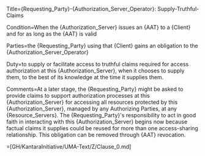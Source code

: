 Title={Requesting_Party}-{Authorization_Server_Operator}: Supply-Truthful-Claims

Condition=When the {Authorization_Server} issues an {AAT} to a {Client} and for as long as the {AAT} is valid

Parties=the {Requesting_Party} using that {Client} gains an obligation to the {Authorization_Server_Operator}

Duty=to supply or facilitate access to truthful claims required for access authorization at this {Authorization_Server}, when it chooses to supply them, to the best of its knowledge at the time it supplies them.

Comments=At a later stage, the {Requesting_Party} might be asked to provide claims to support authorization processes at this {Authorization_Server} for accessing all resources protected by this {Authorization_Server}, managed by any Authorizing Parties, at any {Resource_Servers}. The {Requesting_Party}'s responsibility to act in good faith in interacting with this {Authorization_Server} begins now because factual claims it supplies could be reused for more than one access-sharing relationship. This obligation can be removed through {AAT} revocation.

=[GH/KantaraInitiative/UMA-Text/Z/Clause_0.md]
